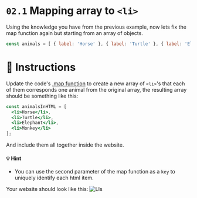 # `02.1` Mapping array to `<li>`

Using the knowledge you have from the previous example, now lets fix the map function again but starting from an array of objects.

```js
const animals = [ { label: 'Horse' }, { label: 'Turtle' }, { label: 'Elephan' }, { label: 'Monkey' } ];
```

# :speech_balloon: Instructions

Update the code's [.map function](https://medium.com/poka-techblog/simplify-your-javascript-use-map-reduce-and-filter-bd02c593cc2d) to create a new array of `<li>`'s that each of them corresponds one animal from the original array, the resulting array should be something like this:

```jsx
const animalsInHTML = [
  <li>Horse</li>,
  <li>Turtle</li>,
  <li>Elephant</li>,
  <li>Monkey</li>
];
```

And include them all together inside the website.

#### :bulb: Hint

- You can use the second parameter of the map function as a `key` to uniquely identify each html item.

Your website should look like this: ![LIs](https://ucarecdn.com/773cea7c-acab-46f2-b8af-d03911bbfe24/)
